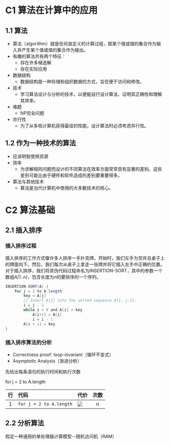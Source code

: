 # C1 算法在计算中的应用
## 1.1 算法

* 算法（algorithm）就是任何良定义的计算过程，取某个值或值的集合作为输入并产生某个值或值的集合作为输出。
* 有趣的算法共有两个特征：
	+ 存在许多候选解
	+ 存在实际应用
* 数据结构
	+ 数据结构是一种存储和组织数据的方式，旨在便于访问和修改。
* 技术
	+ 学习算法设计与分析的技术，以便能自行设计算法、证明其正确性和理解其效率。
* 难题
	+ NP完全问题
* 并行性
	+ 为了从多核计算机获得最佳的性能，设计算法时必须考虑并行性。

## 1.2 作为一种技术的算法

* 应该明智使用资源
* 效率
	+ 为求解相同问题而设计的不同算法在效率方面常常具有显著的差别。这些差别可能比由于硬件和软件造成的差别要重要得多。
* 算法与其他技术
	+ 算法是当代计算机中使用的大多数技术的核心。

# C2 算法基础
## 2.1 插入排序
### 插入排序过程
插入排序的工作方式像许多人排序一手扑克牌。开始时，我们左手为空并且桌子上的牌面向下。然后，我们每次从桌子上拿走一张牌并将它插入左手中正确的位置。
对于插入排序，我们将其伪代码过程命名为INSERTION-SORT，其中的参数一个数组*A\[1..n\]*，包含长度为*n*的要排序的一个序列。
```java
INSERTION-SORT(A) {
	for j = 2 to A.length
		key = A[j]
		// Insert A[j] into the sorted sequence A[1..j-1].
		i = j - 1
		while i > 0 and A[i] > key
			A[i+1] = A[i]
			i = i - 1
		A[i + 1] = key
}
```
### 插入排序算法的分析
* Correctness proof: loop-invariant（循环不变式）
* Asymptotic Analysis（渐进分析）

先给出每条语句的执行时间和执行次数


for j = 2 to A.length

|行|代码|代价|次数
|:-:|:---|--|:--:|
|1|`for j = 2 to A.length`|![](http://latex.codecogs.com/gif.latex?\c_2)|n|
## 2.2 分析算法
假定一种通用的单处理器计算模型--随机访问机（RAM）
